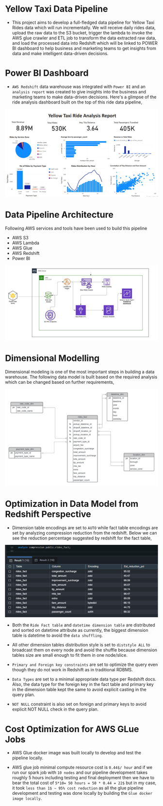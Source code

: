 # Yellow Taxi Data Pipeline

- This project aims to develop a full-fledged data pipeline for Yellow Taxi Rides data which will run incrementally. We will receive daily rides data, upload the raw data to the S3 bucket, trigger the lambda to invoke the AWS glue crawler and ETL job to transform the data extracted raw data, and load the processed data into Redshift which will be linked to POWER BI dashboard to help business and marketing teams to get insights from data and make intelligent data-driven decisions.


# Power BI Dashboard

- `AWS Redshift` data warehouse was integrated with `Power BI` and an `analysis report` was created to give insights into the business and 
marketing teams to make data-driven decisions. Here's a glimpse of the ride analysis dashboard built on the top of this ride data pipeline,

![ride_analysis_report](./artifacts/ride_analysis_report.png)

# Data Pipeline Architecture

Following AWS services and tools have been used to build this pipeline
- AWS S3
- AWS Lambda
- AWS Glue
- AWS Redshift
- Power BI

![rides_data_pipeline_architecture](./artifacts/rides_data_pipeline_architecture.jpeg)

# Dimensional Modelling

Dimensional modeling is one of the most important steps in building a data warehouse. The following data model is built based on the required analysis which can be changed based on further requirements,

![rides_data_pipeline_architecture](./artifacts/Yellow-Taxi-Data-Model.jpeg)

# Optimization in Data Model from Redshift Perspective

- Dimension table encodings are set to `AUTO` while fact table encodings are set by analyzing compression reduction from the redshift.
Below we can see the reduction percentage suggested by redshift for the fact table,

![rides_fact_encodings](./artifacts/rides_fact_encodings.png)

- Both the `Ride Fact table` and `datetime dimension table` are distributed and sorted on datetime attribute as currently, the biggest dimension table is datetime to avoid the  `data shuffling`.

- All other dimension tables distribution style is set to `diststyle ALL` to broadcast them on every node and avoid the shuffle because
dimension tables size are small enough to fit them in one node/slice.

- `Primary and Foreign key constraints` are set to optimize the query even though they do not work in Redshift as in traditional RDBMS.

- `Data Types` are set to a minimal appropriate data type per Redshift docs. Also, the data type for the foreign key in the fact table and primary
key in the dimension table kept the same to avoid explicit casting in the query plan.

- `NOT NULL` constraint is also set on foreign and primary keys to avoid explicit NOT NULL check in the query plan.

# Cost Optimization for AWS GLue Jobs

- AWS Glue docker image was built locally to develop and test the pipeline locally.

- AWS glue job minimal compute resource cost is `0.44$/ hour` and if we run our spark job with `10 nodes` and our pipeline 
development takes roughly 5 hours including testing and final deployment then we have to bear the total 
cost of `5*10= 50 hours = 50 * 0.44 = 22$` but in my case, it took `less than 1$ ~ 95% cost reduction` as all the glue pipeline development and testing was done locally by building the `Glue docker image locally`.
